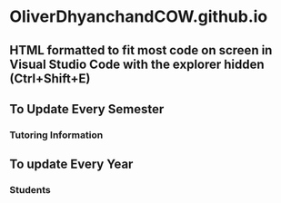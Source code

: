# OliverDhyanchandCOW.github.io

## HTML formatted to fit most code on screen in Visual Studio Code with the explorer hidden (Ctrl+Shift+E)

## To Update Every Semester

### Tutoring Information

## To update Every Year

### Students
